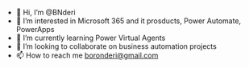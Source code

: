 - 👋 Hi, I’m @BNderi
- 👀 I’m interested in Microsoft 365 and it prosducts, Power Automate, PowerApps
- 🌱 I’m currently learning Power Virtual Agents
- 💞️ I’m looking to collaborate on business automation projects
- 📫 How to reach me boronderi@gmail.com

<!---
BNderi/BNderi is a ✨ special ✨ repository because its `README.md` (this file) appears on your GitHub profile.
You can click the Preview link to take a look at your changes.
--->

